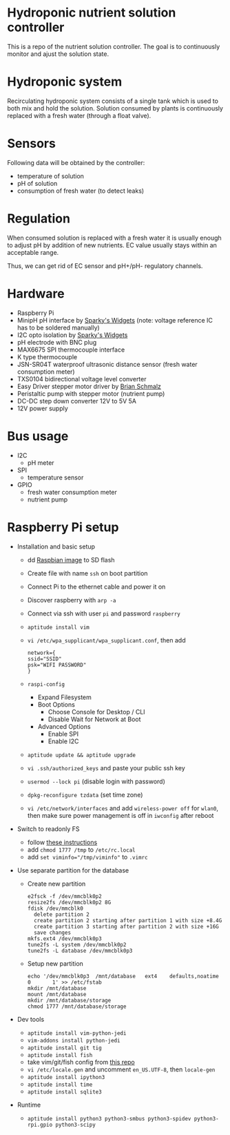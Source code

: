# Hydroponic nutrient solution controller

This is a repo of the nutrient solution controller. The goal is to continuously monitor and ajust the solution state.

# Hydroponic system

Recirculating hydroponic system consists of a single tank which is used to both mix and hold the solution. Solution consumed by plants is continuously replaced with a fresh water (through a float valve).

# Sensors

Following data will be obtained by the controller:
- temperature of solution
- pH of solution
- consumption of fresh water (to detect leaks)

# Regulation

When consumed solution is replaced with a fresh water it is usually enough to adjust pH by addition of new nutrients. EC value usually stays within an acceptable range.

Thus, we can get rid of EC sensor and pH+/pH- regulatory channels.

# Hardware

- Raspberry Pi
- MinipH pH interface by [Sparky's Widgets](https://www.sparkyswidgets.com/product/miniph/) (note: voltage reference IC has to be soldered manually)
- I2C opto isolation by [Sparky's Widgets](https://www.sparkyswidgets.com/product/i2c-isolation-breakout/)
- pH electrode with BNC plug
- MAX6675 SPI thermocouple interface
- K type thermocouple
- JSN-SR04T waterproof ultrasonic distance sensor (fresh water consumption meter)
- TXS0104 bidirectional voltage level converter
- Easy Driver stepper motor driver by [Brian Schmalz](http://www.schmalzhaus.com/EasyDriver/)
- Peristaltic pump with stepper motor (nutrient pump)
- DC-DC step down converter 12V to 5V 5A
- 12V power supply

# Bus usage

- I2C
  - pH meter
- SPI
  - temperature sensor
- GPIO
  - fresh water consumption meter
  - nutrient pump

# Raspberry Pi setup

- Installation and basic setup
  - dd [Raspbian image](https://www.raspberrypi.org/downloads/raspbian/) to SD flash
  - Create file with name `ssh` on boot partition
  - Connect Pi to the ethernet cable and power it on
  - Discover raspberry with `arp -a`
  - Connect via ssh with user `pi` and password `raspberry`
  - `aptitude install vim`
  - `vi /etc/wpa_supplicant/wpa_supplicant.conf`, then add

    ```
    network={
    ssid="SSID"
    psk="WIFI PASSWORD"
    }
    ```

  - `raspi-config`
    - Expand Filesystem
    - Boot Options
      - Choose Console for Desktop / CLI
      - Disable Wait for Network at Boot
    - Advanced Options
      - Enable SPI
      - Enable I2C
  - `aptitude update && aptitude upgrade`
  - `vi .ssh/authorized_keys` and paste your public ssh key
  - `usermod --lock pi` (disable login with password)
  - `dpkg-reconfigure tzdata` (set time zone)
  - `vi /etc/network/interfaces` and add `wireless-power off` for `wlan0`, then make sure power management is off in `iwconfig` after reboot
- Switch to readonly FS
  - follow [these instructions](https://hallard.me/raspberry-pi-read-only/)
  - add `chmod 1777 /tmp` to `/etc/rc.local`
  - add `set viminfo="/tmp/viminfo"` to `.vimrc`
- Use separate partition for the database
  - Create new partition

    ```
    e2fsck -f /dev/mmcblk0p2
    resize2fs /dev/mmcblk0p2 8G
    fdisk /dev/mmcblk0
      delete partition 2
      create partition 2 starting after partition 1 with size +8.4G
      create partition 3 starting after partition 2 with size +16G
      save changes
    mkfs.ext4 /dev/mmcblk0p3
    tune2fs -L system /dev/mmcblk0p2
    tune2fs -L database /dev/mmcblk0p3
    ```

  - Setup new partition

    ```
    echo '/dev/mmcblk0p3  /mnt/database   ext4    defaults,noatime     0       1' >> /etc/fstab
    mkdir /mnt/database
    mount /mnt/database
    mkdir /mnt/database/storage
    chmod 1777 /mnt/database/storage
    ```

- Dev tools
  - `aptitude install vim-python-jedi`
  - `vim-addons install python-jedi`
  - `aptitude install git tig`
  - `aptitude install fish`
  - take vim/git/fish config from [this repo](https://github.com/pzankov/cfg)
  - `vi /etc/locale.gen` and uncomment `en_US.UTF-8`, then `locale-gen`
  - `aptitude install ipython3`
  - `aptitude install time`
  - `aptitude install sqlite3`
- Runtime
  - `aptitude install python3 python3-smbus python3-spidev python3-rpi.gpio python3-scipy`
